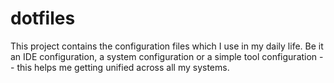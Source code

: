 # dotfiles
This project contains the configuration files which I use in my daily life. Be it an IDE configuration, a system configuration or a simple tool configuration -- this helps me getting unified across all my systems.
